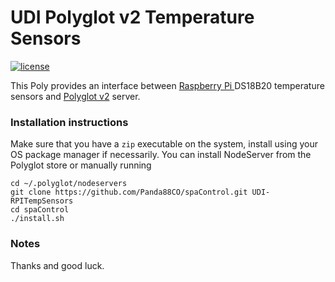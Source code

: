 # UDI Polyglot v2 Temperature Sensors 

[![license](https://img.shields.io/github/license/mashape/apistatus.svg)](https://github.com/Panda88CO/spaControl/LICENSE)

This Poly provides an interface between [Raspberry Pi ](https://www.raspberrypi.org/documentation/usage/gpio-plus-and-raspi2/) DS18B20 temperature sensors and [Polyglot v2](https://github.com/UniversalDevicesInc/polyglot-v2) server.

### Installation instructions
Make sure that you have a `zip` executable on the system, install using your OS package manager if necessarily.
You can install NodeServer from the Polyglot store or manually running
```
cd ~/.polyglot/nodeservers
git clone https://github.com/Panda88CO/spaControl.git UDI-RPITempSensors
cd spaControl
./install.sh
```

### Notes


Thanks and good luck.

